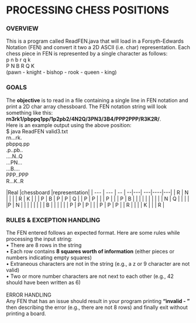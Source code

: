 # PROCESSING CHESS POSITIONS

### OVERVIEW
This is a program called ReadFEN.java that will load in a Forsyth-Edwards Notation (FEN) and convert it two a 2D ASCII (i.e. char)
representation. Each chess piece in FEN is represented by a single character as follows:
<br> p  n  b  r  q  k
<br> P  N  B  R  Q  K
<br> (pawn - knight - bishop - rook - queen - king)

### GOALS
The **objective** is to read in a file containing a single line in FEN notation and print a 2D char array chessboard. The FEN notation string will look something like this: **rn3rk1/pbppq1pp/1p2pb2/4N2Q/3PN3/3B4/PPP2PPP/R3K2R/**.
<br> Here is an example output using the above
position:
<br> $ java ReadFEN valid3.txt
<br> rn...rk.
<br> pbppq.pp
<br> .p..pb..
<br> ....N..Q
<br> ...PN...
<br> ...B....
<br> PPP..PPP
<br> R...K..R

|Real |chessboard |representation|
| --- | --- | -- | --|---| ---|----|---|
| R   | N   |    |   |   | R  | K  |   |
| P   | B   | P  | P | Q |    | P  | P |
|   | P   |   |  | P | B   |   |   |
|   |    |   |  |  |    | N  | Q  |
|   |   |   |P   | N |    |   |   |
|   |   |   | B  |   |    |   |   |
| P   | P   | P  |  |  | P   | P  | P |
| R   |   |    |   | K  |   |   | R  |

### RULES & EXCEPTION HANDLING
The FEN entered follows an expected format. Here are some rules while processing the input string:
<br>• There are 8 rows in the string 
<br>• Each row contains **8 squares worth of information** (either pieces or numbers indicating empty
squares)
<br>• Extraneous characters are not in the string (e.g., a z or 9 character are not valid)
<br>• Two or more number characters are not next to each other (e.g., 42 should have been written
as 6) <br>
<br> ERROR HANDLING
<br> Any FEN that has an issue should result in your program printing **“invalid - ”** then describing the error (e.g., there are not 8 rows) and finally exit without printing a board.